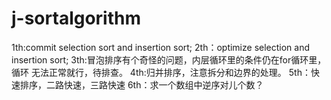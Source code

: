 # j-sortalgorithm
1th:commit selection sort and insertion sort;
2th：optimize selection and insertion sort;
3th:冒泡排序有个奇怪的问题，内层循环里的条件仍在for循环里，循环
无法正常就行，待排查。
4th:归并排序，注意拆分和边界的处理。
5th：快速排序，二路快速，三路快速
6th：求一个数组中逆序对儿个数？
